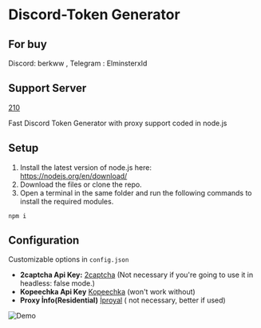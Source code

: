 # Discord-Token Generator 

## For buy

Discord: berkww , Telegram : Elminsterxld

## Support Server
[210](https://discord.gg/210)

Fast Discord Token Generator with proxy support coded in node.js

## Setup
1. Install the latest version of node.js here: https://nodejs.org/en/download/
2. Download the files or clone the repo.
3. Open a terminal in the same folder and run the following commands to install the required modules.

```
npm i 
```

## Configuration
Customizable options in `config.json`



* **2captcha Api Key:**  [2captcha](https://2captcha.com/) (Not necessary if you're going to use it in headless: false mode.)
* **Kopeechka Api Key**  [Kopeechka](https://kopeechka.store/) (won't work without)
* **Proxy İnfo(Residential)**  [İproyal](https://iproyal.com/) ( not necessary, better if used)
  


![Demo](https://media.discordapp.net/attachments/173539009291616256/1141661932080861247/image.png?width=1440&height=442)
